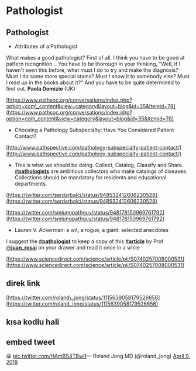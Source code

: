 # Pathologist

## Pathologist

* Attributes of a Pathologist

What makes a good pathologist? First of all, I think you have to be good at pattern recognition... You have to be thorough in your thinking, "Well, if I haven't seen this before, what must I do to try and make the diagnosis? Must I do some more special stains? Must I show it to somebody else? Must I read up in the books about it?" And you have to be quite determined to find out. **Paola Domizio** \(UK\)

[https://www.pathsoc.org/conversations/index.php?option=com\_content&view=category&layout=blog&id=35&Itemid=78](https://www.pathsoc.org/conversations/index.php?option=com_content&view=category&layout=blog&id=35&Itemid=78)

* Choosing a Pathology Subspecialty: Have You Considered Patient Contact?

[http://www.pathspective.com/pathology-subspecialty-patient-contact/](http://www.pathspective.com/pathology-subspecialty-patient-contact/)

* This is what we should be doing. Collect, Catalog, Classify and Share. [\#**pathologists**](https://twitter.com/hashtag/pathologists?src=hash) are ambitious collectors who make catalogs of diseases. Collections should be mandatory for residents and educational departments.

[https://twitter.com/serdarbalci/status/948532412606230528](https://twitter.com/serdarbalci/status/948532412606230528)

[https://twitter.com/smlungpathguy/status/948178150969761792](https://twitter.com/smlungpathguy/status/948178150969761792)

* Lauren V. Ackerman: a wit, a rogue, a giant: selected anecdotes

I suggest the [\#**pathologist**](https://twitter.com/hashtag/pathologist?src=hash) to keep a copy of this [\#**article**](https://twitter.com/hashtag/article?src=hash) by Prof [@**juan\_rosai**](https://twitter.com/juan_rosai) on your drawer and read it once in a while

[https://www.sciencedirect.com/science/article/pii/S0740257008000531](https://www.sciencedirect.com/science/article/pii/S0740257008000531)

## direk link

[https://twitter.com/roland\_jong/status/1115639058179526656](https://twitter.com/roland_jong/status/1115639058179526656)

## kısa kodlu hali

## embed tweet

😀 [pic.twitter.com/HAmBS4TBwR](https://t.co/HAmBS4TBwR)— Roland Jong MD \(@roland\_jong\) [April 9, 2019](https://twitter.com/roland_jong/status/1115639058179526656?ref_src=twsrc%5Etfw)

